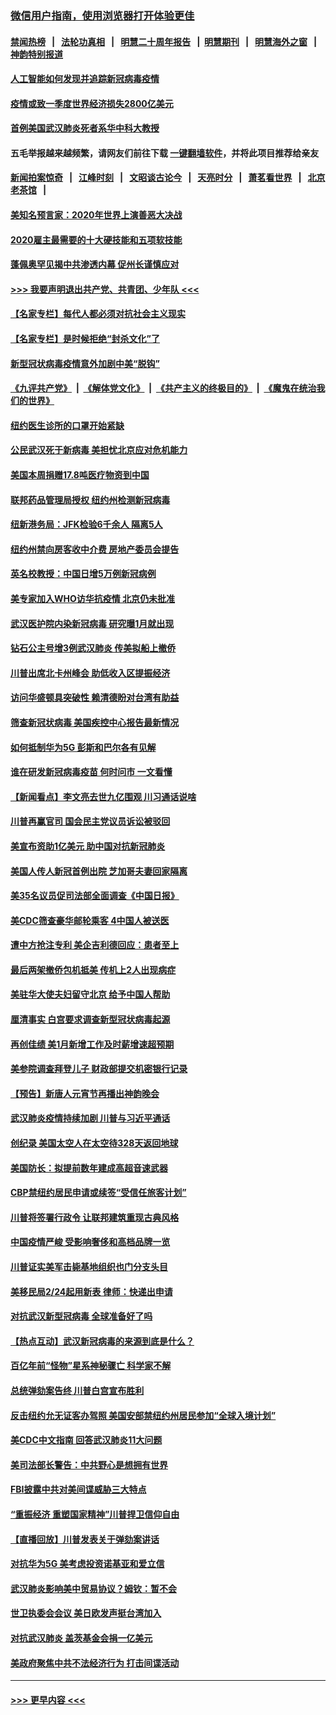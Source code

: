 ### [微信用户指南，使用浏览器打开体验更佳](https://github.com/gfw-breaker/banned-news1/blob/master/indexes/wechat-guide.md?t=0)
#### [禁闻热榜](热点新闻.md?t=0)  &nbsp;&nbsp;|&nbsp;&nbsp; [法轮功真相](https://github.com/gfw-breaker/truth/blob/master/README.md?t=0) &nbsp;&nbsp;|&nbsp;&nbsp; [明慧二十周年报告](https://github.com/gfw-breaker/mh-reports/blob/master/README.md?t=0) &nbsp;&nbsp;|&nbsp;&nbsp;[明慧期刊](https://github.com/gfw-breaker/mh-qikan) &nbsp;&nbsp;|&nbsp;&nbsp; [明慧海外之窗](https://github.com/gfw-breaker/mh-news/blob/master/README.md?t=0) &nbsp;&nbsp;|&nbsp;&nbsp; [神韵特别报道](https://github.com/gfw-breaker/mh-news/blob/master/shenyun.md?t=0)
#### [人工智能如何发现并追踪新冠病毒疫情](../pages/nsc412/n11856398.md?t=02100555) 
#### [疫情或致一季度世界经济损失2800亿美元](../pages/nsc412/n11855639.md?t=02100555) 
#### [首例美国武汉肺炎死者系华中科大教授](../pages/nsc412/n11855500.md?t=02100555) 
#### 五毛举报越来越频繁，请网友们前往下载 [一键翻墙软件](https://github.com/gfw-breaker/ssr-accounts)，并将此项目推荐给亲友
#### [新闻拍案惊奇](https://github.com/gfw-breaker/banned-news1/blob/master/pages/link4.md) &nbsp;&nbsp;|&nbsp;&nbsp; [江峰时刻](https://github.com/gfw-breaker/banned-news1/blob/master/pages/link4.md) &nbsp;&nbsp;|&nbsp;&nbsp; [文昭谈古论今](https://github.com/gfw-breaker/banned-news1/blob/master/pages/link4.md) &nbsp;&nbsp;|&nbsp;&nbsp; [天亮时分](https://github.com/gfw-breaker/banned-news1/blob/master/pages/link4.md) &nbsp;&nbsp;|&nbsp;&nbsp; [萧茗看世界](https://github.com/gfw-breaker/banned-news1/blob/master/pages/link4.md) &nbsp;&nbsp;|&nbsp;&nbsp; [北京老茶馆](https://github.com/gfw-breaker/banned-news1/blob/master/pages/link4.md) &nbsp;&nbsp;|&nbsp;&nbsp; 
#### [美知名预言家：2020年世界上演善恶大决战](../pages/nsc412/n11855418.md?t=02100555) 
#### [2020雇主最需要的十大硬技能和五项软技能](../pages/nsc412/n11850953.md?t=02100555) 
#### [蓬佩奥罕见揭中共渗透内幕 促州长谨慎应对](../pages/nsc412/n11854685.md?t=02100555) 
#### [>>> 我要声明退出共产党、共青团、少年队 <<<](https://github.com/begood0513/goodnews/blob/master/quit/letter.md) 
#### [【名家专栏】每代人都必须对抗社会主义现实](../pages/nsc412/n11831412.md?t=02100555) 
#### [【名家专栏】是时候拒绝“封杀文化”了](../pages/nsc412/n11814093.md?t=02100555) 
#### [新型冠状病毒疫情意外加剧中美“脱钩”](../pages/nsc412/n11854475.md?t=02100555) 
#### [《九评共产党》](https://github.com/begood0513/9ping.md/blob/master/README.md) &nbsp;|&nbsp; [《解体党文化》](../../../../jtdwh.md/blob/master/README.md)  &nbsp;|&nbsp; [《共产主义的终极目的》](../../../../gczydzjmd.md/blob/master/README.md) &nbsp;|&nbsp; [《魔鬼在统治我们的世界》](../../../../mgztzwmdsj.md/blob/master/README.md) 
#### [纽约医生诊所的口罩开始紧缺](../pages/nsc412/n11853364.md?t=02100555) 
#### [公民武汉死于新病毒 美担忧北京应对危机能力](../pages/nsc412/n11854331.md?t=02100555) 
#### [美国本周捐赠17.8吨医疗物资到中国](../pages/nsc412/n11854269.md?t=02100555) 
#### [联邦药品管理局授权  纽约州检测新冠病毒](../pages/nsc412/n11853371.md?t=02100555) 
#### [纽新港务局：JFK检验6千余人  隔离5人](../pages/nsc412/n11853366.md?t=02100555) 
#### [纽约州禁向房客收中介费  房地产委员会提告](../pages/nsc412/n11853360.md?t=02100555) 
#### [英名校教授：中国日增5万例新冠病例](../pages/nsc412/n11854174.md?t=02100555) 
#### [美专家加入WHO访华抗疫情 北京仍未批准](../pages/nsc412/n11854043.md?t=02100555) 
#### [武汉医护院内染新冠病毒 研究曝1月就出现](../pages/nsc412/n11852928.md?t=02100555) 
#### [钻石公主号增3例武汉肺炎 传美拟船上撤侨](../pages/nsc412/n11853240.md?t=02100555) 
#### [川普出席北卡州峰会 助低收入区提振经济](../pages/nsc412/n11853232.md?t=02100555) 
#### [访问华盛顿具突破性 赖清德盼对台湾有助益](../pages/nsc412/n11853129.md?t=02100555) 
#### [筛查新冠状病毒 美国疾控中心报告最新情况](../pages/nsc412/n11853070.md?t=02100555) 
#### [如何抵制华为5G 彭斯和巴尔各有见解](../pages/nsc412/n11852535.md?t=02100555) 
#### [谁在研发新冠病毒疫苗 何时问市 一文看懂](../pages/nsc412/n11852840.md?t=02100555) 
#### [【新闻看点】李文亮去世九亿围观 川习通话说啥](../pages/nsc412/n11852360.md?t=02100555) 
#### [川普再赢官司 国会民主党议员诉讼被驳回](../pages/nsc412/n11852287.md?t=02100555) 
#### [美宣布资助1亿美元 助中国对抗新冠肺炎](../pages/nsc412/n11852531.md?t=02100555) 
#### [美国人传人新冠首例出院 芝加哥夫妻回家隔离](../pages/nsc412/n11852452.md?t=02100555) 
#### [美35名议员促司法部全面调查《中国日报》](../pages/nsc412/n11852435.md?t=02100555) 
#### [美CDC筛查豪华邮轮乘客 4中国人被送医](../pages/nsc412/n11852085.md?t=02100555) 
#### [遭中方抢注专利 美企吉利德回应：患者至上](../pages/nsc412/n11852037.md?t=02100555) 
#### [最后两架撤侨包机抵美 传机上2人出现病症](../pages/nsc412/n11852173.md?t=02100555) 
#### [美驻华大使夫妇留守北京 给予中国人帮助](../pages/nsc412/n11852165.md?t=02100555) 
#### [厘清事实 白宫要求调查新型冠状病毒起源](../pages/nsc412/n11852106.md?t=02100555) 
#### [再创佳绩 美1月新增工作及时薪增速超预期](../pages/nsc412/n11852174.md?t=02100555) 
#### [美参院调查拜登儿子 财政部提交机密银行记录](../pages/nsc412/n11851808.md?t=02100555) 
#### [【预告】新唐人元宵节再播出神韵晚会](../pages/nsc412/n11843192.md?t=02100555) 
#### [武汉肺炎疫情持续加剧 川普与习近平通话](../pages/nsc412/n11851613.md?t=02100555) 
#### [创纪录 美国太空人在太空待328天返回地球](../pages/nsc412/n11851266.md?t=02100555) 
#### [美国防长：拟提前数年建成高超音速武器](../pages/nsc412/n11850959.md?t=02100555) 
#### [CBP禁纽约居民申请或续签“受信任旅客计划”](../pages/nsc412/n11850857.md?t=02100555) 
#### [川普将签署行政令 让联邦建筑重现古典风格](../pages/nsc412/n11850654.md?t=02100555) 
#### [中国疫情严峻 受影响奢侈和高档品牌一览](../pages/nsc412/n11850319.md?t=02100555) 
#### [川普证实美军击毙基地组织也门分支头目](../pages/nsc412/n11850383.md?t=02100555) 
#### [美移民局2/24起用新表 律师：快递出申请](../pages/nsc412/n11848220.md?t=02100555) 
#### [对抗武汉新型冠病毒 全球准备好了吗](../pages/nsc412/n11850142.md?t=02100555) 
#### [【热点互动】武汉新冠病毒的来源到底是什么？](../pages/nsc412/n11849749.md?t=02100555) 
#### [百亿年前“怪物”星系神秘骤亡 科学家不解](../pages/nsc412/n11849863.md?t=02100555) 
#### [总统弹劾案告终 川普白宫宣布胜利](../pages/nsc412/n11849985.md?t=02100555) 
#### [反击纽约允无证客办驾照  美国安部禁纽约州居民参加“全球入境计划”](../pages/nsc412/n11849828.md?t=02100555) 
#### [美CDC中文指南 回答武汉肺炎11大问题](../pages/nsc412/n11849703.md?t=02100555) 
#### [美司法部长警告：中共野心是想拥有世界](../pages/nsc412/n11849769.md?t=02100555) 
#### [FBI披露中共对美间谍威胁三大特点](../pages/nsc412/n11849700.md?t=02100555) 
#### [“重振经济 重塑国家精神”川普捍卫信仰自由](../pages/nsc412/n11849641.md?t=02100555) 
#### [【直播回放】川普发表关于弹劾案讲话](../pages/nsc412/n11849472.md?t=02100555) 
#### [对抗华为5G 美考虑投资诺基亚和爱立信](../pages/nsc412/n11849510.md?t=02100555) 
#### [武汉肺炎影响美中贸易协议？姆钦：暂不会](../pages/nsc412/n11849497.md?t=02100555) 
#### [世卫执委会会议 美日欧发声挺台湾加入](../pages/nsc412/n11849433.md?t=02100555) 
#### [对抗武汉肺炎 盖茨基金会捐一亿美元](../pages/nsc412/n11848953.md?t=02100555) 
#### [美政府聚焦中共不法经济行为 打击间谍活动](../pages/nsc412/n11849322.md?t=02100555) 

----
#### [ >>> 更早内容 <<< ](../indexes/nsc412-earlier.md)

